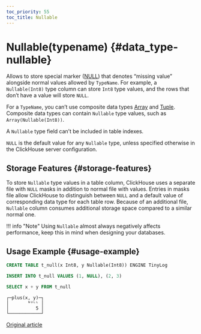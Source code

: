 ```yaml
---
toc_priority: 55
toc_title: Nullable
---
```


# Nullable(typename) {#data_type-nullable}

Allows to store special marker ([NULL](../../sql-reference/syntax.md)) that denotes “missing value” alongside normal values allowed by `TypeName`. For example, a `Nullable(Int8)` type column can store `Int8` type values, and the rows that don’t have a value will store `NULL`.

For a `TypeName`, you can’t use composite data types [Array](array.md) and [Tuple](tuple.md). Composite data types can contain `Nullable` type values, such as `Array(Nullable(Int8))`.

A `Nullable` type field can’t be included in table indexes.

`NULL` is the default value for any `Nullable` type, unless specified otherwise in the ClickHouse server configuration.

## Storage Features {#storage-features}

To store `Nullable` type values in a table column, ClickHouse uses a separate file with `NULL` masks in addition to normal file with values. Entries in masks file allow ClickHouse to distinguish between `NULL` and a default value of corresponding data type for each table row. Because of an additional file, `Nullable` column consumes additional storage space compared to a similar normal one.

!!! info "Note"
    Using `Nullable` almost always negatively affects performance, keep this in mind when designing your databases.

## Usage Example {#usage-example}

``` sql
CREATE TABLE t_null(x Int8, y Nullable(Int8)) ENGINE TinyLog
```

``` sql
INSERT INTO t_null VALUES (1, NULL), (2, 3)
```

``` sql
SELECT x + y FROM t_null
```

``` text
┌─plus(x, y)─┐
│       ᴺᵁᴸᴸ │
│          5 │
└────────────┘
```

[Original article](https://clickhouse.tech/docs/en/data_types/nullable/) <!--hide-->
